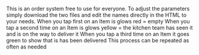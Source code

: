 This is an order system free to use for everyone. To adjust the parameters simply download the two files and edit the names directly in the HTML to your needs.
When you tap first on an Item is glows red = empty
When you tap a second time on an Item is glows yellow = the kitchen team has seen it and is on the way to deliver it
When you tap a third time on an Item it goes green to show that is has been delivered
This process can be repeated as often as needed

